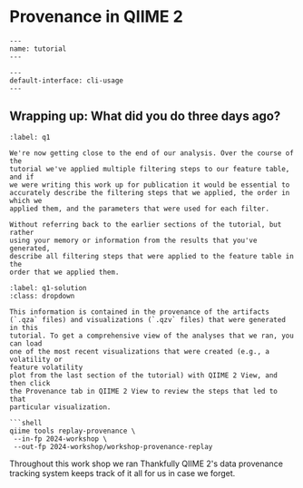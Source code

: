 # Provenance in QIIME 2

```{usage-scope}
---
name: tutorial
---
```

```{usage-selector}
---
default-interface: cli-usage
---
```

## Wrapping up: What did you do three days ago?

```{exercise}
:label: q1

We're now getting close to the end of our analysis. Over the course of the
tutorial we've applied multiple filtering steps to our feature table, and if
we were writing this work up for publication it would be essential to
accurately describe the filtering steps that we applied, the order in which we
applied them, and the parameters that were used for each filter.

Without referring back to the earlier sections of the tutorial, but rather
using your memory or information from the results that you've generated,
describe all filtering steps that were applied to the feature table in the
order that we applied them.
```

```{solution} q1
:label: q1-solution
:class: dropdown

This information is contained in the provenance of the artifacts
(`.qza` files) and visualizations (`.qzv` files) that were generated in this
tutorial. To get a comprehensive view of the analyses that we ran, you can load
one of the most recent visualizations that were created (e.g., a volatility or
feature volatility
plot from the last section of the tutorial) with QIIME 2 View, and then click
the Provenance tab in QIIME 2 View to review the steps that led to that
particular visualization.

```shell
qiime tools replay-provenance \
 --in-fp 2024-workshop \
 --out-fp 2024-workshop/workshop-provenance-replay
```

Throughout this work shop we ran 
Thankfully QIIME 2's data provenance tracking
system keeps track of it all for us in case we forget.

```{bibliography}
```

